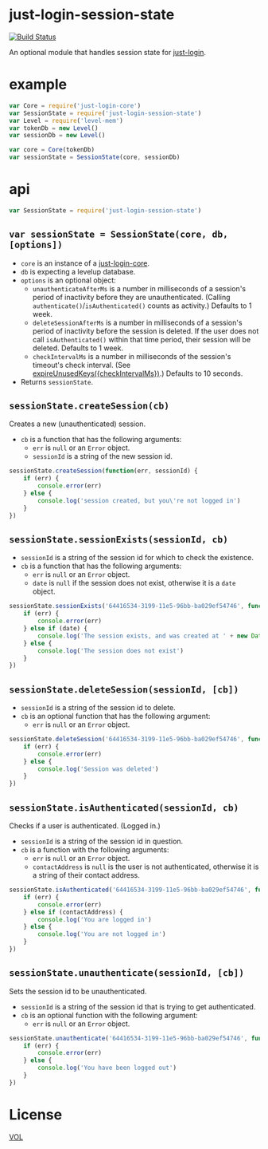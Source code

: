 just-login-session-state
===============

[![Build Status](https://travis-ci.org/coding-in-the-wild/just-login-session-state.svg)](https://travis-ci.org/coding-in-the-wild/just-login-session-state)

An optional module that handles session state for [just-login][jlc].

# example

```js
var Core = require('just-login-core')
var SessionState = require('just-login-session-state')
var Level = require('level-mem')
var tokenDb = new Level()
var sessionDb = new Level()

var core = Core(tokenDb)
var sessionState = SessionState(core, sessionDb)
```

# api

```js
var SessionState = require('just-login-session-state')
```

## `var sessionState = SessionState(core, db, [options])`

- `core` is an instance of a [just-login-core][jlc].
- `db` is expecting a levelup database.
- `options` is an optional object:
	- `unauthenticateAfterMs` is a number in milliseconds of a session's period of inactivity before they are unauthenticated. (Calling `authenticate()`/`isAuthenticated()` counts as activity.)  Defaults to 1 week.
	- `deleteSessionAfterMs` is a number in milliseconds of a session's period of inactivity before the session is deleted. If the user does not call `isAuthenticated()` within that time period, their session will be deleted. Defaults to 1 week.
	- `checkIntervalMs` is a number in milliseconds of the session's timeout's check interval. (See [expireUnusedKeys({checkIntervalMs})](https://github.com/TehShrike/expire-unused-keys#timeoutms-db-checkintervalms).) Defaults to 10 seconds.
- Returns `sessionState`.

## `sessionState.createSession(cb)`

Creates a new (unauthenticated) session.

- `cb` is a function that has the following arguments:
	- `err` is `null` or an `Error` object.
	- `sessionId` is a string of the new session id.

```js
sessionState.createSession(function(err, sessionId) {
	if (err) {
		console.error(err)
	} else {
		console.log('session created, but you\'re not logged in')
	}
})
```

## `sessionState.sessionExists(sessionId, cb)`

- `sessionId` is a string of the session id for which to check the existence.
- `cb` is a function that has the following arguments:
	- `err` is `null` or an `Error` object.
	- `date` is `null` if the session does not exist, otherwise it is a `date` object.

```js
sessionState.sessionExists('64416534-3199-11e5-96bb-ba029ef54746', function(err, date) {
	if (err) {
		console.error(err)
	} else if (date) {
		console.log('The session exists, and was created at ' + new Date(date))
	} else {
		console.log('The session does not exist')
	}
})
```

## `sessionState.deleteSession(sessionId, [cb])`

- `sessionId` is a string of the session id to delete.
- `cb` is an optional function that has the following argument:
	- `err` is `null` or an `Error` object.

```js
sessionState.deleteSession('64416534-3199-11e5-96bb-ba029ef54746', function(err) {
	if (err) {
		console.error(err)
	} else {
		console.log('Session was deleted')
	}
})
```

## `sessionState.isAuthenticated(sessionId, cb)`

Checks if a user is authenticated. (Logged in.)

- `sessionId` is a string of the session id in question.
- `cb` is a function with the following arguments:
	- `err` is `null` or an `Error` object.
	- `contactAddress` is `null` is the user is not authenticated, otherwise it is a string of their contact address.

```js
sessionState.isAuthenticated('64416534-3199-11e5-96bb-ba029ef54746', function(err, contactAddress) {
	if (err) {
		console.error(err)
	} else if (contactAddress) {
		console.log('You are logged in')
	} else {
		console.log('You are not logged in')
	}
})
```

## `sessionState.unauthenticate(sessionId, [cb])`

Sets the session id to be unauthenticated.

- `sessionId` is a string of the session id that is trying to get authenticated.
- `cb` is an optional function with the following argument:
	- `err` is `null` or an `Error` object.

```js
sessionState.unauthenticate('64416534-3199-11e5-96bb-ba029ef54746', function(err) {
	if (err) {
		console.error(err)
	} else {
		console.log('You have been logged out')
	}
})
```

# License

[VOL](http://veryopenlicense.com/)


[jlc]: https://github.com/coding-in-the-wild/just-login-core
